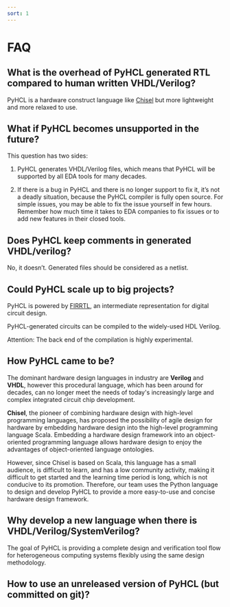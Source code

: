 ```yaml
---
sort: 1
---
```

# FAQ
## What is the overhead of PyHCL generated RTL compared to human written VHDL/Verilog?
PyHCL is a hardware construct language like [Chisel](https://github.com/freechipsproject/chisel3) but more lightweight and more relaxed to use.

## What if PyHCL becomes unsupported in the future?
This question has two sides:

1. PyHCL generates VHDL/Verilog files, which means that PyHCL will be supported by all EDA tools for many decades.

2. If there is a bug in PyHCL and there is no longer support to fix it, it’s not a deadly situation, because the PyHCL compiler is fully open source. For simple issues, you may be able to fix the issue yourself in few hours. Remember how much time it takes to EDA companies to fix issues or to add new features in their closed tools.

## Does PyHCL keep comments in generated VHDL/verilog?
No, it doesn’t. Generated files should be considered as a netlist.
## Could PyHCL scale up to big projects?
PyHCL is powered by [FIRRTL](https://github.com/freechipsproject/firrtl), an intermediate representation for digital circuit design.

PyHCL-generated circuits can be compiled to the widely-used HDL Verilog.

Attention: The back end of the compilation is highly experimental.
## How PyHCL came to be?
The dominant hardware design languages in industry are **Verilog** and **VHDL**, however this procedural language, which has been around for decades, can no longer meet the needs of today's increasingly large and complex integrated circuit chip development.

**Chisel**, the pioneer of combining hardware design with high-level programming languages, has proposed the possibility of agile design for hardware by embedding hardware design into the high-level programming language Scala. Embedding a hardware design framework into an object-oriented programming language allows hardware design to enjoy the advantages of object-oriented language ontologies.

However, since Chisel is based on Scala, this language has a small audience, is difficult to learn, and has a low community activity, making it difficult to get started and the learning time period is long, which is not conducive to its promotion. Therefore, our team uses the Python language to design and develop PyHCL to provide a more easy-to-use and concise hardware design framework.

## Why develop a new language when there is VHDL/Verilog/SystemVerilog?
The goal of PyHCL is providing a complete design and verification tool flow for heterogeneous computing systems flexibly using the same design methodology.
## How to use an unreleased version of PyHCL (but committed on git)?

